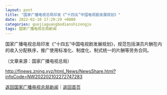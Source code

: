 ```yaml
---
layout: post
title: "国家广播电视总局印发《“十四五”中国电视剧发展规划》"
date: 2022-02-10 17:29:29 +0800
categories: guojiaguangbodianshizongju
tags: 国家广播电视总局新闻
---
```

<p>国家广播电视总局印发《“十四五”中国电视剧发展规划》，规范包括演员片酬在内的收入分配秩序，推广使用标准化、制度化、制式统一的片酬等劳务合同。</p><p class="em_media">（文章来源：国家广播电视总局）</p>

<http://finews.zning.xyz/html_News/NewsShare.html?infoCode=NW202202102272747283>

[返回国家广播电视总局新闻](//finews.withounder.com/category/guojiaguangbodianshizongju.html)｜[返回首页](//finews.withounder.com/)